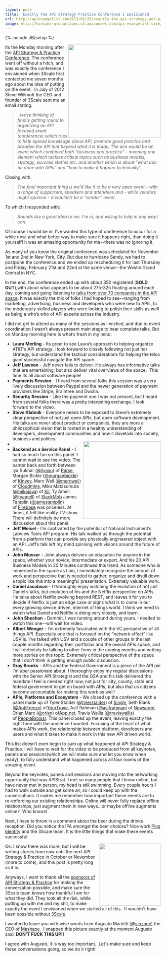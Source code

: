 ```yaml
---
layout: post
title: 'Exactly the API Strategy Practice Conference I Envisioned'
url: http://apievangelist.com2013/02/25/exactly-the-api-strategy-and-practice-conference-i-envisioned/
image: http://kinlane-productions.s3.amazonaws.com/api-evangelist-site/blog/api-strategy-practice-steve-kin-open.jpg
---
```

{% include JB/setup %}
<p>
     <img src="https://s3.amazonaws.com/kinlane-productions/events/api-strategy-practice-conference/api-strategy-practice-steve-kin-open.jpg"  width="300" align="right" />
</p>
<p>
     Its the Monday morning after the <a href="http://www.apistrategyconference.com/">API Strategy &amp; Practice Conference</a>. The conference went off without a hitch, and was exactly the conference I envisioned when 3Scale first contacted me seven months ago about the idea of putting on the event.  In July of 2012 Steve Willmott the CEO and founder of 3Scale sent me an email stating:
</p>
<blockquote>
     <em>..we're thinking of finally getting round to organizing an API focused event (conference) which tries to help spread knowledge about API, promote good practice and broaden the API tent beyond what it is today. The aim would be an event which combined both "business and practice" - meaning one element which tackles critical topics such as business models, strategy, success stories etc. and another which is about "what can be done with APIs" and "how to make it happen technically".</em>
</blockquote>
<p>
     Closing with:
</p>
<blockquote>
     <em>The final important thing is we'd like it to be a very open event - with a range of supporters, speakers and attendees and - while vendors might sponsor - it wouldn't be a "vendor" event.</em>
</blockquote>
<p>
     To which I responded with:
</p>
<blockquote>
     <em>Sounds like a great idea to me. I'm in, and willing to help in any way I can.</em>
</blockquote>
<p>
     Of course I would be in. I’ve wanted this type of conference to occur for a while now, and what better way to make sure it happens right, than doing it yourself! It was an amazing opportunity for me--there was no ignoring it.
</p>
<p>
     As many of you know the original conference was scheduled for November 1st and 2nd in New York, City. But due to hurricane Sandy, we had to postpone the conference and we ended up rescheduling it for last Thursday and Friday, February 21st and 22nd at the same venue--the Westin Grand Central in NYC.
</p>
<p>
     In the end, the conference ended up with about 350 registered (<strong>SOLD OUT</strong>),with about what appears to be about 275-325 floating around each day, coming and going listening to <a title="talks from over 70 companies in the API space" href="/2013/02/12/companies-that-are-speaking-at-api-strategy-practice/">talks from over 70 companies in the API space</a>. It was exactly the mix of folks I had hoped to see--ranging from marketing, advertising, business and developers who were new to APIs, to the moderately skilled players who were looking to polish their skills as well as being a who’s who of API experts across the industry.
</p>
<p>
     I did not get to attend as many of the sessions as I wished, and due to event coordination I wasn’t always present main stage to hear complete talks. But on Monday morning here is what’s fresh in my mind:
</p>
<ul>
     <li>
          <strong>Laura Merling</strong> - Its great to see Laura’s approach to helping organize AT&amp;T’s API strategy. I look forward to closely following not just her strategy, but understand her tactical considerations for helping the telco giant successful navigate the API space.
     </li>
     <li>
          <strong>Jeff Lawson</strong> - Jeff never fails to deliver. He always has informative talks that are entertaining, but also deliver vital overviews of the space.  This time its all about software people!
     </li>
     <li>
          <strong>Payments Session</strong> - I heard from several folks this session was a very lively discussion between Paypal and the newer generation of payment providers like Stripe, Braintree and Dwolla.
     </li>
     <li>
          <strong>Security Session</strong> - Like the payment one I was not present, but I heard from several folks there was a pretty interesting exchange. I look forward to the video.
     </li>
     <li>
          <strong>Steve Klabnik</strong> - Everyone needs to be exposed to Steve’s extremely clear perspective of not just open APIs, but open software development. His talks are never about product or companies, they are more a philosophical vision that is rooted in a healthy understanding of developers, development communities and how it dovetails into society, business and politics.
     </li>
     <li>
          <a href="http://3scale.net" target="_blank"><img src="https://s3.amazonaws.com/kinlane-productions/api-service-providers/3scale-logo.jpg"  width="250" align="right" /></a>
     </li>
     <li>
          <strong>Backend as a Service Panel</strong> - I had so much fun on this panel. I cannot wait to see the video. The banter back and forth between lya Sukhar (<a href="https://twitter.com/ilyasu">@ilyasu</a>) of <a href="http://www.parse.com/" target="_blank">Parse</a>, Morgan Bickle (<a href="https://twitter.com/morganbickle">@morganbickle</a>) of <a href="http://www.kinvey.com/" target="_blank">Kinvey</a>, Marc Weil (<a href="https://twitter.com/marcweil">@marcweil</a>) of <a href="https://cloudmine.me/" target="_blank">Cloudmine</a>, Miko Matasumura (<a href="https://twitter.com/mikojava">@mikojava</a>) of <a href="http://kii.com/" target="_blank">Kii</a>, Ty Amell (<a href="https://twitter.com/tyamell">@tyamell</a>) of <a href="https://www.stackmob.com/" target="_blank">StackMob</a> James Tamplin (<a href="https://twitter.com/jamestamplin">@jamestamplin</a>) of <a href="https://www.firebase.com/" target="_blank">Firebase</a> was priceless. At times, it felt like reality TV show. There will definitely be more discussion about this panel.
     </li>
     <li>
          <strong>Jeff Meisel</strong> - I’m captivated by the potential of National Instrument’s Labview Tools API program. His talk walked us through the potential from a platform that can provide any physically engineered object with an API. Jeff’s talk left my mind spinning with visions around the future of APIs.
     </li>
     <li>
          <strong>John Musser</strong> - John always delivers an education for anyone in the space, whether your novice, intermediate or expert. And his 20 API Business Models in 20 Minutes continued this trend. As someone who is immersed in the space as I am, I immediately recognize the amount of work and perspective that is needed to gather, organize and distill down a topic like this into a meaningful presentation. Extremely valuable work.
     </li>
     <li>
          <strong>Daniel Jacobson</strong> - I thoroughly enjoy watching the evolution of not just Daniel’s talks, but evolution of his and the Netflix perspective on APIs. He talks about Netflix evolving beyond REST, and leaves it for you to decide if Netflix is just an edge case or signs what is to come in our every growing device driven, internet of things world. I think we need to watch what Daniel and Netflix is doing very closely, and learn.
     </li>
     <li>
          <strong>John Sheehan</strong> - Dammit, I was running around during yours. I needed to watch this one--will wait for video.
     </li>
     <li>
          <strong>Albert Wenger</strong> - I’m extremely fascinated with the VC perspective of all things API. Especially one that is focused on the “network effect” like USV is. I’ve talked with USV and a couple of other groups in the last couple months regarding their portfolios and the overall APIs space, and I will definitely be talking to other firms in the coming months and writing more stories on this topic. Extremely critical perspective of the space that I don’t think is getting enough public discussion.
     </li>
     <li>
          <strong>Gray Brooks</strong> - APIs and the Federal Government is a piece of the API pie I’m uber passionate about. I thoroughly enjoy my regular discussions with the Senior API Strategist and the GSA and his talk delivered the mandate I feel is needed right now, not just for city, county, state and federal government to get on board with APIs, but also that us citizens become accountable for making this work as well!
     </li>
     <li>
          <strong>APIs, Platforms and Ecosystem</strong> - We closed up the conference with a panel made up of Tyler Stalder (<a href="https://twitter.com/tylerstalder">@tylerstalder</a>) of <a title="Singly" href="http://www.singly.com/" target="_blank">Singly</a>, Seth Blank (<a href="https://twitter.com/AntiFreeze">@AntiFreeze</a>) of<a title="YourTrove" href="https://www.yourtrove.com/">YourTrove</a>, Asif Rahman (<a href="https://twitter.com/asifrahman">@asifrahman</a>) of <a title="NewsCred" href="http://newscred.com/">Newscred</a>, Orian Marx (<a href="http://alpha.app.net/orian">@orian</a>) of<a title="App.net" href="https://join.app.net/">App.net</a>, Travis Wallis (<a href="https://twitter.com/traviswallis" target="_blank">@traviswallis</a>) of <a title="PeopleBrowsr" href="http://peoplebrowsr.com/" target="_blank">PeopleBrowsr</a>. This panel closed up the event, leaving exactly the right tone with the audience I wanted. Focusing at the heart of what makes APIs work, the relationship between platform, developers and users and what it takes to make it work in this new API driven world.
     </li>
</ul>
<p>
     This list doesn’t even begin to sum up what happened at API Strategy &amp; Practice. I will have to wait for the video to be produced from all keynotes, panels and sessions(which we will make sure and let you know when ready), to fully understand what happened across all four rooms of the amazing event.
</p>
<p>
     Beyond the keynotes, panels and sessions and moving into the networking opportunity that was APIStrat. I met so many people that I know online, but have never met in person, my head is still swimming. Every couple hours I had to walk outside and get some air, so I could keep up with the conversations. It makes me remember how important these events are to re-enforcing our existing relationships. Online will never fully replace offline relationships, just augment them in new ways...or maybe offline augments online?  Who knows!
</p>
<p>
     Next, I have to throw in a comment about the beer during the drinks reception. Did you notice the IPA amongst the beer choices? Nice work <a title="Ping Identity" href="https://www.pingidentity.com/">Ping Identity</a> and the 3Scale team. It is the little things that make these events successful.
</p>
<p>
     <img src="https://s3.amazonaws.com/kinlane-productions/events/api-strategy-practice-conference/augusto-marietta-mashape-apistrat.jpg"  width="200" align="right" />
</p>
<p>
     Ok. I know there was more, but I will be writing stories from now until the next API Strategy &amp; Practice in October or November (more to come), and this post is pretty long as it is.
</p>
<p>
     Anyways, I want to thank all the <a href="http://www.apistrategyconference.com/sponsors.php">sponsors of API Strategy &amp; Practice</a> for making the conversation possible, and make sure the 3Scale team knows how thankful I am for what they did. They took all the risk, while putting up with me and my shit, to make exactly the event I envisioned when we started all of this.  It wouldn't have been possible without <a title="3Scale" href="http://3scale.net">3Scale</a>.
</p>
<p>
     I wanted to leave you with wise words from Augusto Marietti (<a href="https://twitter.com/sinzone">@sinzone)</a> the CEO of <a title="Mashape" href="http://mashape.com/">Mashape</a>.  I snapped this picture exactly at the moment Augusto said:<strong> DON'T FUCK THIS UP!!</strong> 
</p>
<p>
     I agree with Augusto. It is way too important.  Let's make sure and keep these conversations going, so we do it right!  
</p>
